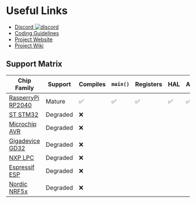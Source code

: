 # Useful Links

- [Discord ![discord](https://img.shields.io/discord/824493524413710336.svg?logo=discord)](https://discord.gg/ShUWykk38X)
- [Coding Guidelines](https://github.com/ZigEmbeddedGroup/.github/blob/main/GUIDELINES.md)
- [Project Website](https://microzig.tech)
- [Project Wiki](https://wiki.microzig.tech)

## Support Matrix

| Chip Family                                                                 | Support  | Compiles | `main()` | Registers | HAL | Abstractions | CI Status                                                                                                          |
| --------------------------------------------------------------------------- | -------- | -------- | -------- | --------- | --- | ------------ | ------------------------------------------------------------------------------------------------------------------ |
| [RasperryPi RP2040](https://github.com/ZigEmbeddedGroup/raspberrypi-rp2040) | Mature   | ✅        | ✅        | ✅         | ✅   | ✅            | ![Build](https://github.com/ZigEmbeddedGroup/raspberrypi-rp2040/actions/workflows/build.yml/badge.svg?branch=main) |
| [ST STM32](https://github.com/ZigEmbeddedGroup/stmicro-stm32)               | Degraded | ❌        |          |           |     |              |                                                                                                                    |
| [Microchip AVR](https://github.com/ZigEmbeddedGroup/microchip-atmega)       | Degraded | ❌        |          |           |     |              |                                                                                                                    |
| [Gigadevice GD32](https://github.com/ZigEmbeddedGroup/gigadevice-gd32)      | Degraded | ❌        |          |           |     |              |                                                                                                                    |
| [NXP LPC](https://github.com/ZigEmbeddedGroup/nxp-lpc)                      | Degraded | ❌        |          |           |     |              |                                                                                                                    |
| [Espressif ESP](https://github.com/ZigEmbeddedGroup/espressif-esp)          | Degraded | ❌        |          |           |     |              |                                                                                                                    |
| [Nordic NRF5x](https://github.com/ZigEmbeddedGroup/nordic-nrf5x)            | Degraded | ❌        |          |           |     |              |                                                                                                                    |

